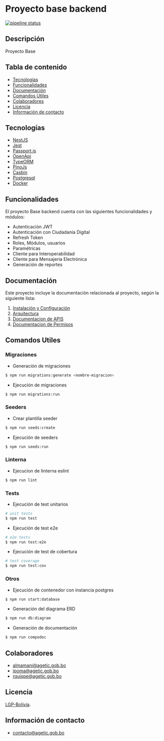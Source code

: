 # Proyecto base backend
[![pipeline status](https://gitlab.agetic.gob.bo/agetic/backend-base-nestjs/badges/develop/pipeline.svg)](https://gitlab.agetic.gob.bo/agetic/backend-base-nestjs/-/commits/develop)

## Descripción
 Proyecto Base
## Tabla de contenido
* [Tecnologías](#tecnologias)
* [Funcionalidades](#funcionalidades)
* [Documentación](#documentacion)
* [Comandos Utiles](#comandos)
* [Colaboradores](#colaboradores)
* [Licencia](#licencia)
* [Información de contacto](#contacto)

## Tecnologías

- [NestJS](https://nestjs.com/)
- [Jest](https://jestjs.io/)
- [Passport.js](http://www.passportjs.org/)
- [OpenApi](https://www.openapis.org/)
- [TypeORM](https://typeorm.io/)
- [PinoJs](https://getpino.io/#/)
- [Casbin](https://casbin.org/)
- [Postgresql](https://www.postgresql.org/)
- [Docker](https://www.docker.com/)

## Funcionalidades

El proyecto Base backend cuenta con las siguientes funcionalidades y módulos:
  - Autenticación JWT
  - Autenticación con Ciudadania Digital
  - Refresh Token
  - Roles, Módulos, usuarios
  - Paramétricas
  - Cliente para Interoperabilidad
  - Cliente para Mensajería Electrónica
  - Generación de reportes

## Documentación
Este proyecto incluye la documentación relacionada al proyecto, según la siguiente lista:
1. [Instalación y Configuración](INSTALL.md)
2. [Arquitectura](/docs/arquitectura.md)
3. [Documentacion de APIS](/docs/openapi.yaml)
4. [Documentacion de Permisos](/docs/permisos.md)

## Comandos Utiles

### Migraciones
- Generación de migraciones
```bash
$ npm run migrations:generate <nombre-migracion>
```

- Ejecución de migraciones
```bash
$ npm run migrations:run
```

### Seeders
- Crear plantilla seeder
```bash
$ npm run seeds:create
```

- Ejecución de seeders
```bash
$ npm run seeds:run
```

### Linterna
- Ejecucion de linterna eslint
```bash
$ npm run lint
```

### Tests
- Ejecución de test unitarios
```bash
# unit tests
$ npm run test
```

- Ejecución de test e2e
```bash
# e2e tests
$ npm run test:e2e
```

- Ejecución de test de cobertura
```bash
# test coverage
$ npm run test:cov
```

### Otros
- Ejecución de contenedor con instancia postgres
```bash
$ npm run start:database
```
- Generación del diagrama ERD
```bash
$ npm run db:diagram
```
- Generación de documentación
```bash
$ npm run compodoc
```

## Colaboradores
- almamani@agetic.gob.bo
- jpoma@agetic.gob.bo
- rquispe@agetic.gob.bo

## Licencia

[LGP-Bolivia](LICENSE).

## Información de contacto

* contacto@agetic.gob.bo